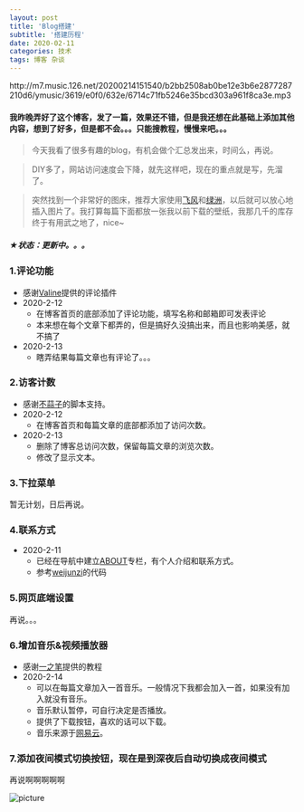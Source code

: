 ```yaml
---
layout: post
title: 'Blog搭建'
subtitle: '搭建历程'
date: 2020-02-11
categories: 技术
tags: 博客 杂谈
---
```


<p>http://m7.music.126.net/20200214151540/b2bb2508ab0be12e3b6e2877287210d6/ymusic/3619/e0f0/632e/6714c71fb5246e35bcd303a961f8ca3e.mp3</p>

#### 我昨晚弄好了这个博客，发了一篇，效果还不错，但是我还想在此基础上添加其他内容，想到了好多，但是都不会。。。只能搜教程，慢慢来吧。。。

> 今天我看了很多有趣的blog，有机会做个汇总发出来，时间么，再说。

> DIY多了，网站访问速度会下降，就先这样吧，现在的重点就是写，先溜了。

> 突然找到一个非常好的图床，推荐大家使用[飞风](https://feifeng.cn/)和[绿洲]( https://oasis.chengdu.weibo.cn/v1/h5/download )，以后就可以放心地插入图片了。我打算每篇下面都放一张我以前下载的壁纸，我那几千的库存终于有用武之地了，nice~

##### ★状态：更新中。。。

### 1.评论功能
* 感谢[Valine]( https://valine.js.org/ )提供的评论插件
* 2020-2-12
  * 在博客首页的底部添加了评论功能，填写名称和邮箱即可发表评论
  * 本来想在每个文章下都弄的，但是搞好久没搞出来，而且也影响美感，就不搞了
* 2020-2-13
  * 瞎弄结果每篇文章也有评论了。。。

### 2.访客计数
* 感谢[不蒜子](http://busuanzi.ibruce.info/)的脚本支持。 
* 2020-2-12
  * 在博客首页和每篇文章的底部都添加了访问次数。
* 2020-2-13
  * 删除了博客总访问次数，保留每篇文章的浏览次数。
  * 修改了显示文本。

### 3.下拉菜单
暂无计划，日后再说。
### 4.联系方式
* 2020-2-11
  * 已经在导航中建立[ABOUT](https://jmbaozi.github.io/about.html)专栏，有个人介绍和联系方式。
  * 参考[weijunzi](https://github.com/weijunzii)的代码

### 5.网页底端设置
再说。。。
### 6.增加音乐&视频播放器
* 感谢[一之笔](https://yizibi.github.io/2018/10/15/jekyll%E4%B8%AA%E4%BA%BA%E5%8D%9A%E5%AE%A2%E4%B8%AD%E6%B7%BB%E5%8A%A0%E9%9F%B3%E4%B9%90%E6%92%AD%E6%94%BE%E6%8F%92%E4%BB%B6/)提供的教程
* 2020-2-14
  * 可以在每篇文章加入一首音乐。一般情况下我都会加入一首，如果没有加入就没有音乐。
  * 音乐默认暂停，可自行决定是否播放。
  * 提供了下载按钮，喜欢的话可以下载。
  * 音乐来源于[网易云](https://music.163.com/#)。
### 7.添加夜间模式切换按钮，现在是到深夜后自动切换成夜间模式
再说啊啊啊啊啊

![picture](https://photo.feicdn.cn/5e44ec286a71d6061147d565_1581577534111)

